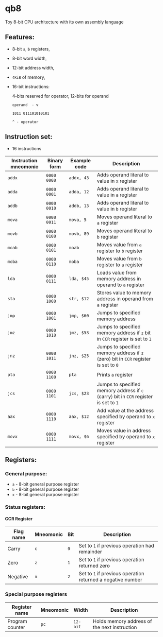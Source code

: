 # qb8

Toy 8-bit CPU architecture with its own assembly language

## Features:

- 8-bit `a`, `b` registers,
- 8-bit word width,
- 12-bit address width,
- `4KiB` of memory,
- 16-bit instructions:

    4-bits reserved for operator, 12-bits for operand

    `operand  - v`

    `1011 011101010101`
    
    `^ - operator`

## Instruction set:

- 16 instructions
    
| Instruction mneomonic | Binary form | Example code | Description |
| ----------- | ----------- | ----------- | ----------- |
| `addx` | `0000 0000` | `addx, 43` | Adds operand literal to value in `x` register |
| `adda` | `0000 0001` | `adda, 12` | Adds operand literal to value in `a` register |
| `addb` | `0000 0010` | `addb, 13` | Adds operand literal to value in `b` register |
| `mova` | `0000 0011` | `mova, 5` | Moves operand literal to `a` register |
| `movb` | `0000 0100` | `movb, 89` | Moves operand literal to `b` register |
| `moab` | `0000 0101` | `moab` | Moves value from `a` register to `b` register |
| `moba` | `0000 0110` | `moba` | Moves value from `b` register to `a` register |
| `lda` | `0000 0111` | `lda, $45` | Loads value from memory address in operand to `a` register |
| `sta` | `0000 1000` | `str, $12` | Stores value to memory address in operand from `a` register |
| `jmp` | `0000 1001` | `jmp, $60` | Jumps to specified memory address |
| `jmz` | `0000 1010` | `jmz, $53` | Jumps to specified memory address if `z` bit in `CCR` register is set to `1` |
| `jnz` | `0000 1011` | `jnz, $25` | Jumps to specified memory address if `z` (zero) bit in `CCR` register is set to `0` |
| `pta` | `0000 1100` | `pta` | Prints `a` register |
| `jcs` | `0000 1101` | `jcs, $23` | Jumps to specified memory address if `c` (carry) bit in `CCR` register is set to `1` |
| `aax` | `0000 1110` | `aax, $12` | Add value at the address specified by operand to `x` register |
| `movx` | `0000 1111` | `movx, $6` | Moves value in address specified by operand to `x` register |

## Registers:

### General purpose:

- `a` - 8-bit general purpose register
- `b` - 8-bit general purpose register
- `x` - 8-bit general purpose register

### Status registers:

#### CCR Register

| Flag name | Mneomonic | Bit | Description |
| ----------- | ----------- | ----------- | ----------- |
| Carry | `c` | `0` | Set to `1` if previous operation had remainder |
| Zero | `z` | `1` | Set to `1` if previous operation returned zero  |
| Negative | `n` | `2` | Set to `1` if previous operation returned a negative number  |

### Special purpose registers

| Register name | Mneomonic | Width | Description |
| ----------- | ----------- | ----------- | ----------- |
| Program counter | `pc` | `12-bit` | Holds memory address of the next instruction |











